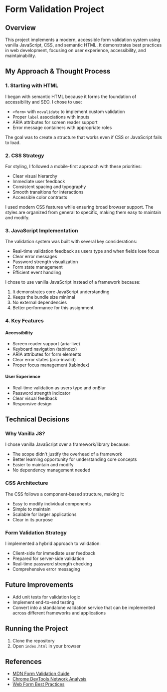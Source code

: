 # Form Validation Project

## Overview

This project implements a modern, accessible form validation system using vanilla JavaScript, CSS, and semantic HTML. It demonstrates best practices in web development, focusing on user experience, accessibility, and maintainability.

## My Approach & Thought Process

### 1. Starting with HTML

I began with semantic HTML because it forms the foundation of accessibility and SEO. I chose to use:

- `<form>` with `novalidate` to implement custom validation
- Proper `label` associations with inputs
- ARIA attributes for screen reader support
- Error message containers with appropriate roles

The goal was to create a structure that works even if CSS or JavaScript fails to load.

### 2. CSS Strategy

For styling, I followed a mobile-first approach with these priorities:

- Clear visual hierarchy
- Immediate user feedback
- Consistent spacing and typography
- Smooth transitions for interactions
- Accessible color contrasts

I used modern CSS features while ensuring broad browser support. The styles are organized from general to specific, making them easy to maintain and modify.

### 3. JavaScript Implementation

The validation system was built with several key considerations:

- Real-time validation feedback as users type and when fields lose focus
- Clear error messages
- Password strength visualization
- Form state management
- Efficient event handling

I chose to use vanilla JavaScript instead of a framework because:

1. It demonstrates core JavaScript understanding
2. Keeps the bundle size minimal
3. No external dependencies
4. Better performance for this assignment

### 4. Key Features

#### Accessibility

- Screen reader support (aria-live)
- Keyboard navigation (tabindex)
- ARIA attributes for form elements
- Clear error states (aria-invalid)
- Proper focus management (tabindex)

#### User Experience

- Real-time validation as users type and onBlur
- Password strength indicator
- Clear visual feedback
- Responsive design

## Technical Decisions

### Why Vanilla JS?

I chose vanilla JavaScript over a framework/library because:

- The scope didn't justify the overhead of a framework
- Better learning opportunity for understanding core concepts
- Easier to maintain and modify
- No dependency management needed

### CSS Architecture

The CSS follows a component-based structure, making it:

- Easy to modify individual components
- Simple to maintain
- Scalable for larger applications
- Clear in its purpose

### Form Validation Strategy

I implemented a hybrid approach to validation:

- Client-side for immediate user feedback
- Prepared for server-side validation
- Real-time password strength checking
- Comprehensive error messaging

## Future Improvements

- Add unit tests for validation logic
- Implement end-to-end testing
- Convert into a standalone validation service that can be implemented across different frameworks and applications

## Running the Project

1. Clone the repository
2. Open `index.html` in your browser

## References

- [MDN Form Validation Guide](https://developer.mozilla.org/en-US/docs/Learn/Forms/Form_validation)
- [Chrome DevTools Network Analysis](https://developers.google.com/web/tools/chrome-devtools/network)
- [Web Form Best Practices](https://www.w3.org/WAI/tutorials/forms/)
